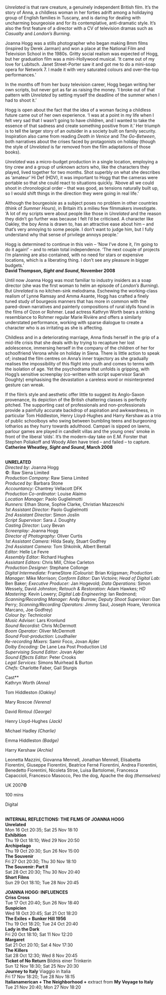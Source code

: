 
_Unrelated_ is that rare creature, a genuinely independent British film. It’s the story of Anna, a childless woman in her forties adrift among a holidaying group of English families in Tuscany, and is daring for dealing with uncharming bourgeoisie and for its contemplative, anti-dramatic style. It’s also the first feature of a director with a CV of television dramas such as _Casualty_ and _London’s Burning_.

Joanna Hogg was a stills photographer who began making 8mm films (inspired by Derek Jarman) and won a place at the National Film and Television School in the 1980s. Gritty social realism was expected of Hogg, but her graduation film was a mini-Hollywood musical. ‘It came out of my love for Lubitsch. Janet Street-Porter saw it and got me to do a mini-soap opera for Network 7. I made it with very saturated colours and over-the-top performances.’

In the months off from her busy television career, Hogg began writing her own scripts, but never got as far as raising the money. ‘I broke out of that pattern with _Unrelated_ by setting myself the deadline of the summer when I had to shoot it.’

Hogg is open about the fact that the idea of a woman facing a childless future came out of her own experience. ‘I was at a point in my life when I felt very sad that I wasn’t going to have children, and I wanted to take the essence of that sadness and create something positive from it.’ Her triumph is to tell the larger story of an outsider in a society built on family security. Inspiration also came from reading _Death in Venice_ and _The Go-Between_, both narratives about the crises faced by protagonists on holiday (though the style of _Unrelated_ is far removed from the film adaptations of those books).

_Unrelated_ was a micro-budget production in a single location, employing a tiny crew and a group of unknown actors who, like the characters they played, lived together for two months. Shot superbly on what she describes as ‘amateur’ Hi Def (HDV), it was important to Hogg that the cameras were portable so that she could react to situations quickly. ‘Above all we could shoot in chronological order – that was good, as tensions naturally built up, so I would shift things in the direction they were going in real life.’

Although the bourgeoisie as a subject poses no problem in other countries (think of _Summer Hours_), in Britain it’s a milieu few filmmakers investigate. ‘A lot of my scripts were about people like those in _Unrelated_ and the reason they didn’t go further was because I felt I’d be criticised. A character like Oakley, the boy Anna is drawn to, has an attractive ease about him – and that’s very annoying to some people. I don’t want to judge him, but I fully understand why that sense of privilege annoys people.’

Hogg is determined to continue in this vein – ‘Now I’ve done it, I’m going to do it again!’ – and to retain total independence. ‘The next couple of projects I’m planning are also contained, with no need for stars or expensive locations, which is a liberating thing. I don’t see any pleasure in bigger budgets.’  
**David Thompson, _Sight and Sound_, November 2008**

Until now Joanna Hogg was most familiar to industry insiders as a soap director (she was the first woman to helm an episode of _London’s Burning_). But _Unrelated_ is no kitchen-sink melodrama. Eschewing the working-class realism of Lynne Ramsay and Amma Asante, Hogg has crafted a finely tuned study of bourgeois manners that has more in common with the pared-down narratives and painterly compositions of rural idylls found in the films of Ozon or Rohmer. Lead actress Kathryn Worth bears a striking resemblance to Rohmer regular Marie Rivière and offers a similarly understated performance, working with sparse dialogue to create a character who is as irritating as she is affecting.

Childless and in a deteriorating marriage, Anna finds herself in the grip of a mid-life crisis that she deals with by trying to recapture her lost adolescence, immersing herself in the company of the children of her for schoolfriend Verona while on holiday in Siena. There is little action to speak of; instead the film centres on Anna’s inner trajectory as she gradually realises the impossibility of this flight into youth and comes to terms with the isolation of age. Yet the psychodrama that unfolds is gripping, with Hogg’s sensitive screenplay (co-written with script supervisor Sarah Doughty) emphasising the devastation a careless word or misinterpreted gesture can wreak.

If the film’s style and aesthetic offer little to suggest its Anglo-Saxon provenance, its depiction of the British chattering classes is perfectly pitched. The supporting cast of professionals and non-professionals provide a painfully accurate backdrop of aspiration and awkwardness, in particular Tom Hiddleston, Henry Lloyd-Hughes and Harry Kershaw as a trio of public schoolboys who swing between bumbling teens and burgeoning lotharios as they hurry towards adulthood. Campari is sipped on lawns, parlour games are played in candlelit villas and the young ones’ smoke in front of the liberal ‘olds’. It’s the modern-day take on E.M. Forster that Stephen Poliakoff and Woody Allen have tried – and failed – to capture.  
**Catherine Wheatley, _Sight and Sound_, March 2008**
<br><br>

**UNRELATED**<br>
_Directed by:_ Joanna Hogg<br>
©: Raw Siena Limited<br>
_Production Company:_ Raw Siena Limited<br>
_Produced by:_ Barbara Stone<br>
_Accountancy:_ Chantrey Vellacott DFK<br>
_Production Co-ordinator:_ Louise Alaimo<br>
_Location Manager:_ Paolo Guglielmotti<br>
_Runners:_ Ethan Stone, Sophie Clarke,  Christian Mazzeschi<br>
_1st Assistant Director:_ Paolo Guglielmotti<br>
_2nd Assistant Director:_ Simon Joslin<br>
_Script Supervisor:_ Sara J. Doughty<br>
_Casting Director:_ Lucy Bevan<br>
_Screenplay:_ Joanna Hogg<br>
_Director of Photography:_ Oliver Curtis<br>
_1st Assistant Camera:_ Hilda Sealy, Stuart Godfrey<br>
_2nd Assistant Camera:_ Tom Shkolnik, Albert Bentall<br>
_Editor:_ Helle Le Fevre<br>
_Assembly Editor:_ Richard Hughes<br>
_Assistant Editors:_ Chris Mill, Chloe Carleton<br>
_Production Designer:_ Stephane Collonge<br>
_Digital Intermediate:_ FrameStore _(Colourist:_ Brian Krijgsman; _Production Manager:_ Mike Morrison; _Conform Editor:_ Dan Victoire; _Head of Digital Lab:_ Ben Baker; _Executive Producer:_ Jan Hogevold; _Data Operations:_ Simon Wessely, David Johnston; _Retouch & Restoration:_ Adam Hawkes; _HD Mastering:_ Kevin Lowery; _Digital Lab Engineering:_ Ian Redmond; _Scanning/Recording Manager:_ Andy Burrow; _Deputy Shoot Supervisor:_ Dan Perry; _Scanning/Recording Operators:_ Jimmy Saul, Joseph Hoare, Veronica Marcano, Joe Godfrey)<br>
_Colour by:_ Technicolor<br>
_Music Adviser:_ Lars Kronlund<br>
_Sound Recordist:_ Chris McDermott<br>
_Boom Operator:_ Oliver McDermott<br>
_Sound Post-production:_ Loudhailer<br>
_Re-recording Mixers:_ Samir Foco, Jovan Ajder<br>
_Dolby Encoding:_ De Lane Lea Post Production Ltd<br>
_Supervising Sound Editor:_ Jovan Ajder<br>
_Sound Effects Editor:_ Peter Crooks<br>
_Legal Services:_ Simons Muirhead & Burton<br>
_Chefs:_ Charlotte Faber, Gail Sturgis<br>

Cast**<br>
Kathryn Worth _(Anna)_<br>

Tom Hiddleston _(Oakley)_<br>

Mary Roscoe _(Verena)_<br>

David Rintoul _(George)_<br>

Henry Lloyd-Hughes _(Jack)_<br>

Michael Hadley _(Charlie)_<br>

Emma Hiddleston _(Badge)_<br>

Harry Kershaw _(Archie)_<br>

Leonetta Mazzini, Giovanna Mennell, Jonathan Mennell, Elisabetta Fiorentini, Giuseppe Fiorentini, Beatrice Ferné Fiorentini, Andrea Fiorentini, Benedetto Fiorentini, Nicoleta Stroe, Luisa Bartolomei, Francesca Capaccioli, Francesco Masocco, Peo the dog, Apache the dog _(themselves)_<br>

UK 2007©<br>

100 mins<br>

Digital
<br><br>

**INTERNAL REFLECTIONS:  THE FILMS OF JOANNA HOGG**<br>
**Unrelated**<br>
Mon 16 Oct 20:35; Sat 25 Nov 18:10<br>
**Exhibition**<br>
Thu 19 Oct 18:10; Wed 29 Nov 20:50<br>
**Archipelago**<br>
Thu 19 Oct 20:30; Sun 26 Nov 15:00<br>
**The Souvenir**<br>
Fri 27 Oct 20:30; Thu 30 Nov 18:10<br>
**The Souvenir: Part II**<br>
Sat 28 Oct 20:30; Thu 30 Nov 20:40<br>
**Short Films**<br>
Sun 29 Oct 18:10; Tue 28 Nov 20:45<br>

**JOANNA HOGG: INFLUENCES**<br>
**Criss Cross**<br>
Tue 17 Oct 20:40; Sun 26 Nov 18:40<br>
**Suspicion**<br>
Wed 18 Oct 20:45; Sat 21 Oct 18:20<br>
**The Exiles + Bunker Hill 1956**<br>
Thu 19 Oct 18:20; Tue 24 Oct 20:40<br>
**Lady in the Dark**<br>
Fri 20 Oct 18:10; Sat 11 Nov 12:20<br>
**Margaret**<br>
Sat 21 Oct 20:10; Sat 4 Nov 17:30<br>
**The Killers**<br>
Sat 28 Oct 12:30; Wed 8 Nov 20:45<br>
**Ticket of No Return** Bildnis einer Trinkerin<br>
Sun 12 Nov 18:30; Sat 25 Nov 20:30<br>
**Journey to Italy** Viaggio in Italia<br>
Fri 17 Nov 18:20; Tue 28 Nov 18:15<br>
**Italianamerican + The Neighborhood +** extract from **My Voyage to Italy**<br>
Tue 21 Nov 20:40; Mon 27 Nov 18:20<br>
<br>
<!--stackedit_data:
eyJoaXN0b3J5IjpbLTc4NTMxNDU4NV19
-->